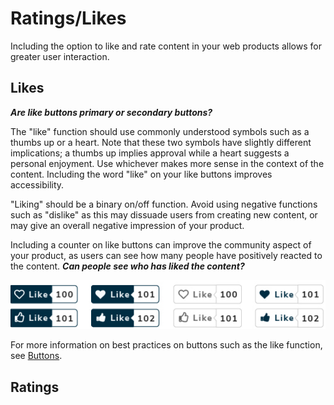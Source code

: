 # Ratings/Likes

Including the option to like and rate content in your web products allows for greater user interaction.

## Likes

_**Are like buttons primary or secondary buttons?**_

The "like" function should use commonly understood symbols such as a thumbs up or a heart. Note that these two symbols have slightly different implications; a thumbs up implies approval while a heart suggests a personal enjoyment. Use whichever makes more sense in the context of the content. Including the word "like" on your like buttons improves accessibility.

"Liking" should be a binary on/off function. Avoid using negative functions such as "dislike" as this may dissuade users from creating new content, or may give an overall negative impression of your product.

Including a counter on like buttons can improve the community aspect of your product, as users can see how many people have positively reacted to the content. _**Can people see who has liked the content?**_

![](/assets/likebutton.png)

For more information on best practices on buttons such as the like function, see [Buttons](https://www.gitbook.com/book/gctools-outilsgc/-gcdigital-design-system/edit#/edit/master/buttons.md?_k=gs2sz8).

## Ratings



